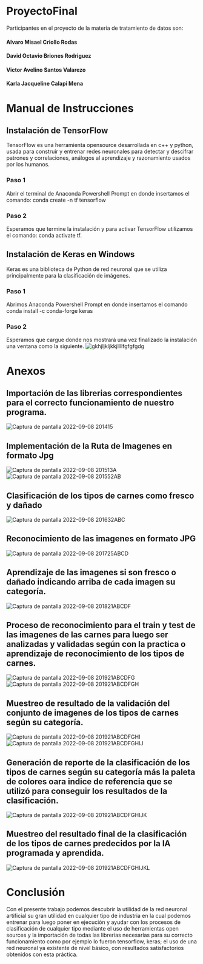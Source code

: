 # ProyectoFinal
Participantes en el proyecto de la materia de tratamiento de datos son: 
#### Alvaro Misael Criollo Rodas 
#### David Octavio Briones Rodriguez
#### Victor Avelino Santos Valarezo
#### Karla Jacqueline Calapi Mena
# Manual de Instrucciones
## Instalación de TensorFlow
TensorFlow es una herramienta opensource desarrollada en c++ y python, usada para
construir y entrenar redes neuronales para detectar y descifrar patrones y correlaciones, análogos
al aprendizaje y razonamiento usados por los humanos.
### Paso 1
Abrir el terminal de Anaconda Powershell Prompt en donde insertamos el comando: conda
create -n tf tensorflow
### Paso 2
Esperamos que termine la instalación y para activar TensorFlow utilizamos el comando:
conda activate tf.
## Instalación de Keras en Windows
Keras es una biblioteca de Python de red neuronal que se utiliza principalmente para la
clasificación de imágenes.
### Paso 1
Abrimos Anaconda Powershell Prompt en donde insertamos el comando conda install -c
conda-forge keras
### Paso 2
Esperamos que cargue donde nos mostrará una vez finalizado la instalación una ventana como
la siguiente.
![gkhjljkljkkjllllfgfgfgdg](https://user-images.githubusercontent.com/111197367/189251409-9bd02517-278e-4da0-9217-39aeabe36fa3.png)
# Anexos

## Importación de las librerias correspondientes para el correcto funcionamiento de nuestro programa.
![Captura de pantalla 2022-09-08 201415](https://user-images.githubusercontent.com/111197367/189253997-a3208db2-207b-4cdc-b331-88cf66c07401.png)

## Implementación de la Ruta de Imagenes en formato Jpg
![Captura de pantalla 2022-09-08 201513A](https://user-images.githubusercontent.com/111197367/189254404-eb333c11-a194-472b-9335-d10af557f52b.png)
![Captura de pantalla 2022-09-08 201552AB](https://user-images.githubusercontent.com/111197367/189254611-fed0e952-0132-4aea-a3e0-c07891d37391.png)

## Clasificación de los tipos de carnes como fresco y dañado
![Captura de pantalla 2022-09-08 201632ABC](https://user-images.githubusercontent.com/111197367/189254813-0140c083-402c-409b-a868-03a7e6fdd82c.png)

## Reconocimiento de las imagenes en formato JPG 
![Captura de pantalla 2022-09-08 201725ABCD](https://user-images.githubusercontent.com/111197367/189255041-beb7065e-ab18-4f8d-ab5f-895b07e54367.png)

## Aprendizaje de las imagenes si son fresco o dañado indicando arriba de cada imagen su categoría.
![Captura de pantalla 2022-09-08 201821ABCDF](https://user-images.githubusercontent.com/111197367/189255171-675140db-1d32-47b3-b67d-89dfa82b2fa6.png)

## Proceso de reconocimiento para el train y test de las imagenes de las carnes para luego ser analizadas y validadas según con la practica o aprendizaje de reconocimiento de los tipos de carnes.
![Captura de pantalla 2022-09-08 201921ABCDFG](https://user-images.githubusercontent.com/111197367/189255709-63b721e8-41e9-48a7-a7cc-61dce7f047f6.png)
![Captura de pantalla 2022-09-08 201921ABCDFGH](https://user-images.githubusercontent.com/111197367/189256162-6fd31ea4-5fc0-43d1-bd1d-72cbd2c92881.png)

## Muestreo de resultado de la validación del conjunto de imagenes de los tipos de carnes según su categoría.
![Captura de pantalla 2022-09-08 201921ABCDFGHI](https://user-images.githubusercontent.com/111197367/189256416-ef0261ff-ff21-46fd-8ce7-a6b274fa5094.png)
![Captura de pantalla 2022-09-08 201921ABCDFGHIJ](https://user-images.githubusercontent.com/111197367/189256464-5dfea089-fa1a-4143-a551-ae9983447583.png)

## Generación de reporte de la clasificación de los tipos de carnes según su categoría más la paleta de colores oara indice de referencia que se utilizó para conseguir los resultados de la clasificación.
![Captura de pantalla 2022-09-08 201921ABCDFGHIJK](https://user-images.githubusercontent.com/111197367/189256581-9072a37b-5dba-4d5a-91a8-e4a2bdf3bb3a.png)

## Muestreo del resultado final de la clasificación de los tipos de carnes predecidos por la IA programada y aprendida.
![Captura de pantalla 2022-09-08 201921ABCDFGHIJKL](https://user-images.githubusercontent.com/111197367/189256815-86c60fd3-db6c-4ba2-9807-8f6a90a4b334.png)

# Conclusión
Con el presente trabajo podemos descubrir la utilidad de la red neuronal artificial su gran utilidad en cualquier tipo de industria en la cual podemos entrenar para luego poner en ejecución y ayudar con los procesos de clasificación de cualquier tipo mediante el uso de herramientas open sources y la importación de todas las librerías necesarías para su correcto funcionamiento como por ejemplo lo fueron tensorflow, keras; el uso de una red neuronal ya existente de nivel básico, con resultados satisfactorios obtenidos con esta práctica. 


